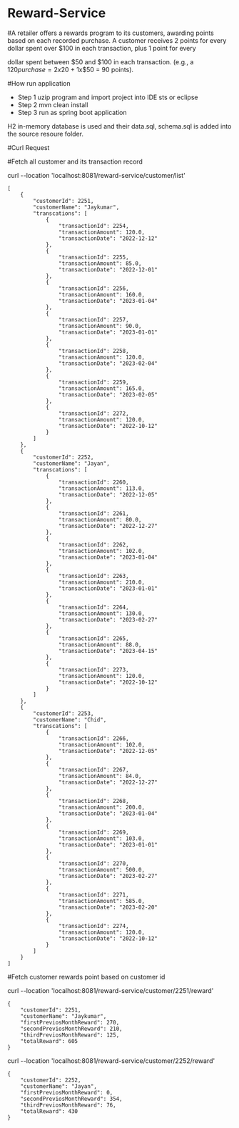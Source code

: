# Reward-Service

#A retailer offers a rewards program to its customers, awarding points based on each recorded purchase.
A customer receives 2 points for every dollar spent over $100 in each transaction, plus 1 point for every

dollar spent between $50 and $100 in each transaction.
(e.g., a $120 purchase = 2x$20 + 1x$50 = 90 points).

#How run application
- Step 1 uzip program and import project into IDE sts or eclipse
- Step 2 mvn clean install
- Step 3 run as spring boot application

H2 in-memory database is used and their data.sql, schema.sql is added into the source resoure folder.

#Curl Request

#Fetch all customer and its transaction record

curl --location 'localhost:8081/reward-service/customer/list'

```
[
    {
        "customerId": 2251,
        "customerName": "Jaykumar",
        "transcations": [
            {
                "transactionId": 2254,
                "transactionAmount": 120.0,
                "transactionDate": "2022-12-12"
            },
            {
                "transactionId": 2255,
                "transactionAmount": 85.0,
                "transactionDate": "2022-12-01"
            },
            {
                "transactionId": 2256,
                "transactionAmount": 160.0,
                "transactionDate": "2023-01-04"
            },
            {
                "transactionId": 2257,
                "transactionAmount": 90.0,
                "transactionDate": "2023-01-01"
            },
            {
                "transactionId": 2258,
                "transactionAmount": 120.0,
                "transactionDate": "2023-02-04"
            },
            {
                "transactionId": 2259,
                "transactionAmount": 165.0,
                "transactionDate": "2023-02-05"
            },
            {
                "transactionId": 2272,
                "transactionAmount": 120.0,
                "transactionDate": "2022-10-12"
            }
        ]
    },
    {
        "customerId": 2252,
        "customerName": "Jayan",
        "transcations": [
            {
                "transactionId": 2260,
                "transactionAmount": 113.0,
                "transactionDate": "2022-12-05"
            },
            {
                "transactionId": 2261,
                "transactionAmount": 80.0,
                "transactionDate": "2022-12-27"
            },
            {
                "transactionId": 2262,
                "transactionAmount": 102.0,
                "transactionDate": "2023-01-04"
            },
            {
                "transactionId": 2263,
                "transactionAmount": 210.0,
                "transactionDate": "2023-01-01"
            },
            {
                "transactionId": 2264,
                "transactionAmount": 130.0,
                "transactionDate": "2023-02-27"
            },
            {
                "transactionId": 2265,
                "transactionAmount": 88.0,
                "transactionDate": "2023-04-15"
            },
            {
                "transactionId": 2273,
                "transactionAmount": 120.0,
                "transactionDate": "2022-10-12"
            }
        ]
    },
    {
        "customerId": 2253,
        "customerName": "Chid",
        "transcations": [
            {
                "transactionId": 2266,
                "transactionAmount": 102.0,
                "transactionDate": "2022-12-05"
            },
            {
                "transactionId": 2267,
                "transactionAmount": 84.0,
                "transactionDate": "2022-12-27"
            },
            {
                "transactionId": 2268,
                "transactionAmount": 200.0,
                "transactionDate": "2023-01-04"
            },
            {
                "transactionId": 2269,
                "transactionAmount": 103.0,
                "transactionDate": "2023-01-01"
            },
            {
                "transactionId": 2270,
                "transactionAmount": 500.0,
                "transactionDate": "2023-02-27"
            },
            {
                "transactionId": 2271,
                "transactionAmount": 585.0,
                "transactionDate": "2023-02-20"
            },
            {
                "transactionId": 2274,
                "transactionAmount": 120.0,
                "transactionDate": "2022-10-12"
            }
        ]
    }
]
```

#Fetch customer rewards point based on customer id

curl --location 'localhost:8081/reward-service/customer/2251/reward'

```
{
    "customerId": 2251,
    "customerName": "Jaykumar",
    "firstPreviosMonthReward": 270,
    "secondPreviosMonthReward": 210,
    "thirdPreviosMonthReward": 125,
    "totalReward": 605
}
```


curl --location 'localhost:8081/reward-service/customer/2252/reward'

```
{
    "customerId": 2252,
    "customerName": "Jayan",
    "firstPreviosMonthReward": 0,
    "secondPreviosMonthReward": 354,
    "thirdPreviosMonthReward": 76,
    "totalReward": 430
}
```